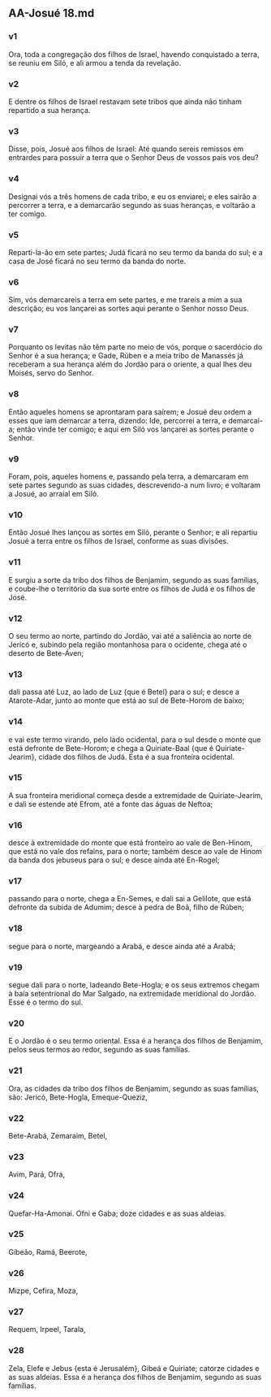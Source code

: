 ## AA-Josué 18.md
### v1
 Ora, toda a congregação dos filhos de Israel, havendo conquistado a terra, se reuniu em Siló, e ali armou a tenda da revelação.
### v2
 E dentre os filhos de Israel restavam sete tribos que ainda não tinham repartido a sua herança.
### v3
 Disse, pois, Josué aos filhos de Israel: Até quando sereis remissos em entrardes para possuir a terra que o Senhor Deus de vossos pais vos deu?
### v4
 Designai vós a três homens de cada tribo, e eu os enviarei; e eles sairão a percorrer a terra, e a demarcarão segundo as suas heranças, e voltarão a ter comigo.
### v5
 Reparti-la-ão em sete partes; Judá ficará no seu termo da banda do sul; e a casa de José ficará no seu termo da banda do norte.
### v6
 Sim, vós demarcareis a terra em sete partes, e me trareis a mim a sua descrição; eu vos lançarei as sortes aqui perante o Senhor nosso Deus.
### v7
 Porquanto os levitas não têm parte no meio de vós, porque o sacerdócio do Senhor é a sua herança; e Gade, Rúben e a meia tribo de Manassés já receberam a sua herança além do Jordão para o oriente, a qual lhes deu Moisés, servo do Senhor.
### v8
 Então aqueles homens se aprontaram para saírem; e Josué deu ordem a esses que iam demarcar a terra, dizendo: Ide, percorrei a terra, e demarcai-a; então vinde ter comigo; e aqui em Siló vos lançarei as sortes perante o Senhor.
### v9
 Foram, pois, aqueles homens e, passando pela terra, a demarcaram em sete partes segundo as suas cidades, descrevendo-a num livro; e voltaram a Josué, ao arraial em Siló.
### v10
 Então Josué lhes lançou as sortes em Siló, perante o Senhor; e ali repartiu Josué a terra entre os filhos de Israel, conforme as suas divisões.
### v11
 E surgiu a sorte da tribo dos filhos de Benjamim, segundo as suas famílias, e coube-lhe o território da sua sorte entre os filhos de Judá e os filhos de José.
### v12
 O seu termo ao norte, partindo do Jordão, vai até a saliência ao norte de Jericó e, subindo pela região montanhosa para o ocidente, chega até o deserto de Bete-Áven;
### v13
 dali passa até Luz, ao lado de Luz {que é Betel} para o sul; e desce a Atarote-Adar, junto ao monte que está ao sul de Bete-Horom de baixo;
### v14
 e vai este termo virando, pelo lado ocidental, para o sul desde o monte que está defronte de Bete-Horom; e chega a Quiriate-Baal {que é Quiriate-Jearim}, cidade dos filhos de Judá. Esta é a sua fronteira ocidental.
### v15
 A sua fronteira meridional começa desde a extremidade de Quiriate-Jearim, e dali se estende até Efrom, até a fonte das águas de Neftoa;
### v16
 desce à extremidade do monte que está fronteiro ao vale de Ben-Hinom, que está no vale dos refains, para o norte; também desce ao vale de Hinom da banda dos jebuseus para o sul; e desce ainda até En-Rogel;
### v17
 passando para o norte, chega a En-Semes, e dali sai a Gelilote, que está defronte da subida de Adumim; desce à pedra de Boã, filho de Rúben;
### v18
 segue para o norte, margeando a Arabá, e desce ainda até a Arabá;
### v19
 segue dali para o norte, ladeando Bete-Hogla; e os seus extremos chegam à baía setentrional do Mar Salgado, na extremidade meridional do Jordão. Esse é o termo do sul.
### v20
 E o Jordão é o seu termo oriental. Essa é a herança dos filhos de Benjamim, pelos seus termos ao redor, segundo as suas famílias.
### v21
 Ora, as cidades da tribo dos filhos de Benjamim, segundo as suas famílias, são: Jericó, Bete-Hogla, Emeque-Queziz,
### v22
 Bete-Arabá, Zemaraim, Betel,
### v23
 Avim, Pará, Ofra,
### v24
 Quefar-Ha-Amonai. Ofni e Gaba; doze cidades e as suas aldeias.
### v25
 Gibeão, Ramá, Beerote,
### v26
 Mizpe, Cefira, Moza,
### v27
 Requem, Irpeel, Tarala,
### v28
 Zela, Elefe e Jebus {esta é Jerusalém}, Gibeá e Quiriate; catorze cidades e as suas aldeias. Essa é a herança dos filhos de Benjamim, segundo as suas famílias.
